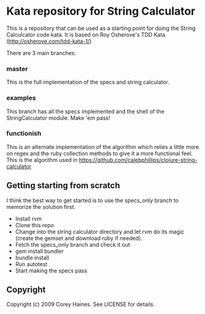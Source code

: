 # Kata repository for String Calculator

This is a repository that can be used as a starting point for doing the String Calculcator code kata. It is based on Roy Osherove's TDD Kata (http://osherove.com/tdd-kata-1/)

There are 3 main branches:  
### master
This is the full implementation of the specs and string calculator.

### examples 
This branch has all the specs implemented and the shell of the StringCalculator module.
Make 'em pass!

### functionish
This is an alternate implementation of the algorithm which relies a little more on regex and the ruby collection methods to give it a more functional feel.
This is the algorithm used in https://github.com/calebphillips/clojure-string-calculator

## Getting starting from scratch

I think the best way to get started is to use the specs_only branch to memorize the solution first.

* Install rvm
* Clone this repo
* Change into the string calculator directory and let rvm do its magic (create the gemset and download ruby if needed).
* Fetch the specs_only branch and check it out
* gem install bundler
* bundle install
* Run autotest
* Start making the specs pass

## Copyright

Copyright (c) 2009 Corey Haines. See LICENSE for details.

